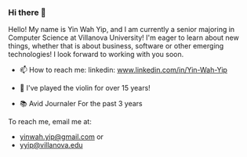 ### Hi there 👋

Hello! My name is Yin Wah Yip, and I am currently a senior majoring in Computer Science at Villanova University! I'm eager to learn about new things, whether that is about business, software or other emerging technologies! I look forward to working with you soon.


- 📫 How to reach me: 
linkedin: 
www.linkedin.com/in/Yin-Wah-Yip

- 🎻 I've played the violin for over 15 years!
- 📚 Avid Journaler For the past 3 years


To reach me, email me at:
- yinwah.yip@gmail.com 
or
- yyip@villanova.edu 




